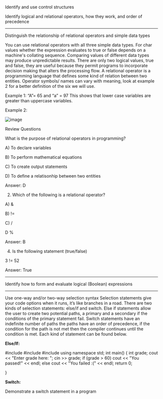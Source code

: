Identify and use control structures

Identify logical and relational operators, how they work, and order of precedence
_________________________________________________________________________________________________________
Distinguish the relationship of relational operators and simple data types

You can use relational operators with all three simple data types. For char values whether the expression evaluates to true or false depends on a machine's collating sequence. Comparing values of different data types may produce unpredictable results. There are only two logical values, true and false, they are useful because they permit programs to incorporate decision making that alters the processing flow. A relational operator is a programming language that defines some kind of relation between two entities. Operator symbols/ names can vary with meaning, look at example 2 for a better definition of the six we will use. 

Example 1: “A”= 65 and “a” = 97 
This shows that lower case variables are greater than uppercase variables. 

Example 2: 

![image](https://github.com/cis-famu/oer-assignment-oer-team-1/assets/156258365/f9e61d89-ed76-4f71-ba09-8e49587ef258)

Review Questions


What is the purpose of relational operators in programming? 

A) To declare variables 

B) To perform mathematical equations 

C) To create output statements 

D) To define a relatisonhip between two entities

Answer: D

2. Which of the following is a relational operator?
   
A)  &

B) !=

C) /

D %

Answer: B


4. Is the following statement (true/false)
   
3 != 52

Answer: True




_________________________________________________________________________________________________________
Identify how to form and evaluate logical (Boolean) expressions


_________________________________________________________________________________________________________
Use one-way and/or two-way selection syntax
Selection statements give your code options when it runs, it’s like branches in a road. There are two kinds of selection statements: else/if and switch. Else if statements allow the user to create two potential paths, a primary and a secondary if the conditions of the primary statement fail. Switch statements have an indefinite number of paths the paths have an order of precedence, if the condition for the path is not met then the compiler continues until the condition is met. Each kind of statement can be found below.

**Else/If:**

 #include <fstream>
 #include <iostream>
 #include <string>
 using namespace std;
 int main()
 {
 int grade;
 cout << "Enter grade here:  ";
 cin >> grade;
  if (grade > 60)
   cout << "You passed!" << endl;
   else
    cout << "You failed :(" << endl;
    return 0;
    
}

**Switch:**

Demonstrate a switch statement in a program
